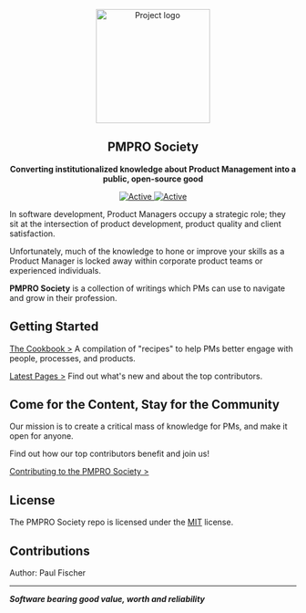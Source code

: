 <p align="center">
  <a href="https://pmprosociety.com/" rel="noopener">
 <img width=200px height=200px src="https://i.imgur.com/VDcUXtq.png" alt="Project logo"></a>
</p>

<h2 align="center">PMPRO Society</h2>

<p align="center"> <b> Converting institutionalized knowledge about Product Management into a public, open-source good
</b></p>

<div align="center">

  <a href="https://authcompanion.com">
     <img alt="Active" src="https://img.shields.io/badge/status-early%20community-orange">
  </a>

  <a href="https://authcompanion.com">
     <img alt="Active" src="https://img.shields.io/badge/Total%20Articles-9-success">
  </a>


</div>

In software development, Product Managers occupy a strategic role; they sit at the intersection of product development, product quality and client satisfaction.

Unfortunately, much of the knowledge to hone or improve your skills as a Product Manager is locked away within corporate product teams or experienced individuals.

**PMPRO Society** is a collection of writings which PMs can use to navigate and grow in their profession.

## Getting Started
[The Cookbook >](https://pmprosociety.com/cookbook/)
A compilation of "recipes" to help PMs better engage with people, processes, and products.

[Latest Pages >](https://pmprosociety.com/latest/)
Find out what's new and about the top contributors.

## Come for the Content, Stay for the Community

Our mission is to create a critical mass of knowledge for PMs, and make it open for anyone.

Find out how our top contributors benefit and join us!

[Contributing to the PMPRO Society >](https://pmprosociety.com/contribute/)

## License

The PMPRO Society repo is licensed under the [MIT](https://opensource.org/licenses/MIT) license.

## Contributions

Author: Paul Fischer


---
**_Software bearing good value, worth and reliability_**
